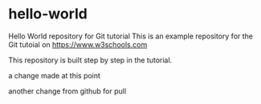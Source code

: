 # hello-world
Hello World repository for Git tutorial
This is an example repository for the Git tutoial on https://www.w3schools.com

This repository is built step by step in the tutorial.

a change made at this point

another change from github for pull
